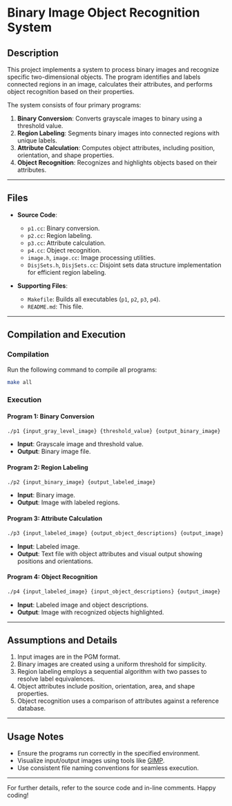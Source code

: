 # **Binary Image Object Recognition System**

## **Description**
This project implements a system to process binary images and recognize specific two-dimensional objects. The program identifies and labels connected regions in an image, calculates their attributes, and performs object recognition based on their properties.

The system consists of four primary programs:
1. **Binary Conversion**: Converts grayscale images to binary using a threshold value.
2. **Region Labeling**: Segments binary images into connected regions with unique labels.
3. **Attribute Calculation**: Computes object attributes, including position, orientation, and shape properties.
4. **Object Recognition**: Recognizes and highlights objects based on their attributes.

---

## **Files**
- **Source Code**:
  - `p1.cc`: Binary conversion.
  - `p2.cc`: Region labeling.
  - `p3.cc`: Attribute calculation.
  - `p4.cc`: Object recognition.
  - `image.h`, `image.cc`: Image processing utilities.
  - `DisjSets.h`, `DisjSets.cc`: Disjoint sets data structure implementation for efficient region labeling.

- **Supporting Files**:
  - `Makefile`: Builds all executables (`p1`, `p2`, `p3`, `p4`).
  - `README.md`: This file.

---

## **Compilation and Execution**

### **Compilation**
Run the following command to compile all programs:
```bash
make all
```

### **Execution**
#### **Program 1: Binary Conversion**
```bash
./p1 {input_gray_level_image} {threshold_value} {output_binary_image}
```
- **Input**: Grayscale image and threshold value.
- **Output**: Binary image file.

#### **Program 2: Region Labeling**
```bash
./p2 {input_binary_image} {output_labeled_image}
```
- **Input**: Binary image.
- **Output**: Image with labeled regions.

#### **Program 3: Attribute Calculation**
```bash
./p3 {input_labeled_image} {output_object_descriptions} {output_image}
```
- **Input**: Labeled image.
- **Output**: Text file with object attributes and visual output showing positions and orientations.

#### **Program 4: Object Recognition**
```bash
./p4 {input_labeled_image} {input_object_descriptions} {output_image}
```
- **Input**: Labeled image and object descriptions.
- **Output**: Image with recognized objects highlighted.

---

## **Assumptions and Details**
1. Input images are in the PGM format.
2. Binary images are created using a uniform threshold for simplicity.
3. Region labeling employs a sequential algorithm with two passes to resolve label equivalences.
4. Object attributes include position, orientation, area, and shape properties.
5. Object recognition uses a comparison of attributes against a reference database.

---

## **Usage Notes**
- Ensure the programs run correctly in the specified environment.
- Visualize input/output images using tools like [GIMP](https://www.gimp.org).
- Use consistent file naming conventions for seamless execution.

---

For further details, refer to the source code and in-line comments. Happy coding!
